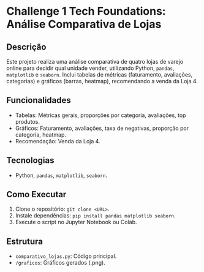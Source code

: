 # Challenge 1 Tech Foundations: Análise Comparativa de Lojas

## Descrição
Este projeto realiza uma análise comparativa de quatro lojas de varejo online para decidir qual unidade vender, utilizando Python, `pandas`, `matplotlib` e `seaborn`. Inclui tabelas de métricas (faturamento, avaliações, categorias) e gráficos (barras, heatmap), recomendando a venda da Loja 4.

## Funcionalidades
- Tabelas: Métricas gerais, proporções por categoria, avaliações, top produtos.
- Gráficos: Faturamento, avaliações, taxa de negativas, proporção por categoria, heatmap.
- Recomendação: Venda da Loja 4.

## Tecnologias
- Python, `pandas`, `matplotlib`, `seaborn`.

## Como Executar
1. Clone o repositório: `git clone <URL>`.
2. Instale dependências: `pip install pandas matplotlib seaborn`.
3. Execute o script no Jupyter Notebook ou Colab.

## Estrutura
- `comparativo_lojas.py`: Código principal.
- `/graficos`: Gráficos gerados (.png).
